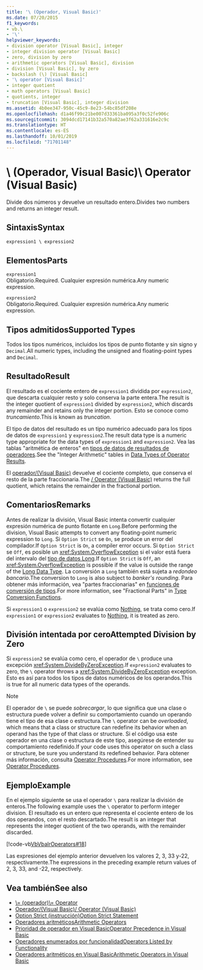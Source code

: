 ```yaml
---
title: '\ (Operador, Visual Basic)'
ms.date: 07/20/2015
f1_keywords:
- vb.\
- '\'
helpviewer_keywords:
- division operator [Visual Basic], integer
- integer division operator [Visual Basic]
- zero, division by zero
- arithmetic operators [Visual Basic], division
- division [Visual Basic], by zero
- backslash (\) [Visual Basic]
- '\ operator [Visual Basic]'
- integer quotient
- math operators [Visual Basic]
- quotients, integer
- truncation [Visual Basic], integer division
ms.assetid: 4b0ee347-950c-45c9-8e23-54bc85df208e
ms.openlocfilehash: d1a46f99c21be007d33361ba095a3f0c52fe906c
ms.sourcegitcommit: 3094dcd17141b32a570a82ae3f62a331616e2c9c
ms.translationtype: HT
ms.contentlocale: es-ES
ms.lasthandoff: 10/01/2019
ms.locfileid: "71701148"
---
```

# <a name="-operator-visual-basic"></a><span data-ttu-id="c588f-102">\ (Operador, Visual Basic)</span><span class="sxs-lookup"><span data-stu-id="c588f-102">\ Operator (Visual Basic)</span></span>
<span data-ttu-id="c588f-103">Divide dos números y devuelve un resultado entero.</span><span class="sxs-lookup"><span data-stu-id="c588f-103">Divides two numbers and returns an integer result.</span></span>  
  
## <a name="syntax"></a><span data-ttu-id="c588f-104">Sintaxis</span><span class="sxs-lookup"><span data-stu-id="c588f-104">Syntax</span></span>  
  
```vb  
expression1 \ expression2  
```  
  
## <a name="parts"></a><span data-ttu-id="c588f-105">Elementos</span><span class="sxs-lookup"><span data-stu-id="c588f-105">Parts</span></span>  
 `expression1`  
 <span data-ttu-id="c588f-106">Obligatorio.</span><span class="sxs-lookup"><span data-stu-id="c588f-106">Required.</span></span> <span data-ttu-id="c588f-107">Cualquier expresión numérica.</span><span class="sxs-lookup"><span data-stu-id="c588f-107">Any numeric expression.</span></span>  
  
 `expression2`  
 <span data-ttu-id="c588f-108">Obligatorio.</span><span class="sxs-lookup"><span data-stu-id="c588f-108">Required.</span></span> <span data-ttu-id="c588f-109">Cualquier expresión numérica.</span><span class="sxs-lookup"><span data-stu-id="c588f-109">Any numeric expression.</span></span>  
  
## <a name="supported-types"></a><span data-ttu-id="c588f-110">Tipos admitidos</span><span class="sxs-lookup"><span data-stu-id="c588f-110">Supported Types</span></span>  
 <span data-ttu-id="c588f-111">Todos los tipos numéricos, incluidos los tipos de punto flotante y sin signo y `Decimal`.</span><span class="sxs-lookup"><span data-stu-id="c588f-111">All numeric types, including the unsigned and floating-point types and `Decimal`.</span></span>  
  
## <a name="result"></a><span data-ttu-id="c588f-112">Resultado</span><span class="sxs-lookup"><span data-stu-id="c588f-112">Result</span></span>  
 <span data-ttu-id="c588f-113">El resultado es el cociente entero de `expression1` dividida por `expression2`, que descarta cualquier resto y solo conserva la parte entera.</span><span class="sxs-lookup"><span data-stu-id="c588f-113">The result is the integer quotient of `expression1` divided by `expression2`, which discards any remainder and retains only the integer portion.</span></span> <span data-ttu-id="c588f-114">Esto se conoce como *truncamiento*.</span><span class="sxs-lookup"><span data-stu-id="c588f-114">This is known as *truncation*.</span></span>  
  
 <span data-ttu-id="c588f-115">El tipo de datos del resultado es un tipo numérico adecuado para los tipos de datos de `expression1` y `expression2`.</span><span class="sxs-lookup"><span data-stu-id="c588f-115">The result data type is a numeric type appropriate for the data types of `expression1` and `expression2`.</span></span> <span data-ttu-id="c588f-116">Vea las tablas "aritmética de enteros" en [tipos de datos de resultados de operadores](../../../visual-basic/language-reference/operators/data-types-of-operator-results.md).</span><span class="sxs-lookup"><span data-stu-id="c588f-116">See the "Integer Arithmetic" tables in [Data Types of Operator Results](../../../visual-basic/language-reference/operators/data-types-of-operator-results.md).</span></span>  
  
 <span data-ttu-id="c588f-117">El [operador/(Visual Basic)](../../../visual-basic/language-reference/operators/floating-point-division-operator.md) devuelve el cociente completo, que conserva el resto de la parte fraccionaria.</span><span class="sxs-lookup"><span data-stu-id="c588f-117">The [/ Operator (Visual Basic)](../../../visual-basic/language-reference/operators/floating-point-division-operator.md) returns the full quotient, which retains the remainder in the fractional portion.</span></span>  
  
## <a name="remarks"></a><span data-ttu-id="c588f-118">Comentarios</span><span class="sxs-lookup"><span data-stu-id="c588f-118">Remarks</span></span>  
 <span data-ttu-id="c588f-119">Antes de realizar la división, Visual Basic intenta convertir cualquier expresión numérica de punto flotante en `Long`.</span><span class="sxs-lookup"><span data-stu-id="c588f-119">Before performing the division, Visual Basic attempts to convert any floating-point numeric expression to `Long`.</span></span> <span data-ttu-id="c588f-120">Si `Option Strict` se `On`, se produce un error del compilador.</span><span class="sxs-lookup"><span data-stu-id="c588f-120">If `Option Strict` is `On`, a compiler error occurs.</span></span> <span data-ttu-id="c588f-121">Si `Option Strict` se `Off`, es posible un <xref:System.OverflowException> si el valor está fuera del intervalo del [tipo de datos Long](../../../visual-basic/language-reference/data-types/long-data-type.md).</span><span class="sxs-lookup"><span data-stu-id="c588f-121">If `Option Strict` is `Off`, an <xref:System.OverflowException> is possible if the value is outside the range of the [Long Data Type](../../../visual-basic/language-reference/data-types/long-data-type.md).</span></span> <span data-ttu-id="c588f-122">La conversión a `Long` también está sujeta a *redondeo bancario*.</span><span class="sxs-lookup"><span data-stu-id="c588f-122">The conversion to `Long` is also subject to *banker's rounding*.</span></span> <span data-ttu-id="c588f-123">Para obtener más información, vea "partes fraccionarias" en [funciones de conversión de tipos](../../../visual-basic/language-reference/functions/type-conversion-functions.md).</span><span class="sxs-lookup"><span data-stu-id="c588f-123">For more information, see "Fractional Parts" in [Type Conversion Functions](../../../visual-basic/language-reference/functions/type-conversion-functions.md).</span></span>  
  
 <span data-ttu-id="c588f-124">Si `expression1` o `expression2` se evalúa como [Nothing](../../../visual-basic/language-reference/nothing.md), se trata como cero.</span><span class="sxs-lookup"><span data-stu-id="c588f-124">If `expression1` or `expression2` evaluates to [Nothing](../../../visual-basic/language-reference/nothing.md), it is treated as zero.</span></span>  
  
## <a name="attempted-division-by-zero"></a><span data-ttu-id="c588f-125">División intentada por cero</span><span class="sxs-lookup"><span data-stu-id="c588f-125">Attempted Division by Zero</span></span>  
 <span data-ttu-id="c588f-126">Si `expression2` se evalúa como cero, el operador de `\` produce una excepción <xref:System.DivideByZeroException>.</span><span class="sxs-lookup"><span data-stu-id="c588f-126">If `expression2` evaluates to zero, the `\` operator throws a <xref:System.DivideByZeroException> exception.</span></span> <span data-ttu-id="c588f-127">Esto es así para todos los tipos de datos numéricos de los operandos.</span><span class="sxs-lookup"><span data-stu-id="c588f-127">This is true for all numeric data types of the operands.</span></span>  
  
> [!NOTE]
> <span data-ttu-id="c588f-128">El operador de `\` se puede *sobrecargar*, lo que significa que una clase o estructura puede volver a definir su comportamiento cuando un operando tiene el tipo de esa clase o estructura.</span><span class="sxs-lookup"><span data-stu-id="c588f-128">The `\` operator can be *overloaded*, which means that a class or structure can redefine its behavior when an operand has the type of that class or structure.</span></span> <span data-ttu-id="c588f-129">Si el código usa este operador en una clase o estructura de este tipo, asegúrese de entender su comportamiento redefinido.</span><span class="sxs-lookup"><span data-stu-id="c588f-129">If your code uses this operator on such a class or structure, be sure you understand its redefined behavior.</span></span> <span data-ttu-id="c588f-130">Para obtener más información, consulta [Operator Procedures](../../../visual-basic/programming-guide/language-features/procedures/operator-procedures.md).</span><span class="sxs-lookup"><span data-stu-id="c588f-130">For more information, see [Operator Procedures](../../../visual-basic/programming-guide/language-features/procedures/operator-procedures.md).</span></span>  
  
## <a name="example"></a><span data-ttu-id="c588f-131">Ejemplo</span><span class="sxs-lookup"><span data-stu-id="c588f-131">Example</span></span>  
 <span data-ttu-id="c588f-132">En el ejemplo siguiente se usa el operador `\` para realizar la división de enteros.</span><span class="sxs-lookup"><span data-stu-id="c588f-132">The following example uses the `\` operator to perform integer division.</span></span> <span data-ttu-id="c588f-133">El resultado es un entero que representa el cociente entero de los dos operandos, con el resto descartado.</span><span class="sxs-lookup"><span data-stu-id="c588f-133">The result is an integer that represents the integer quotient of the two operands, with the remainder discarded.</span></span>  
  
 [!code-vb[VbVbalrOperators#18](~/samples/snippets/visualbasic/VS_Snippets_VBCSharp/VbVbalrOperators/VB/Class1.vb#18)]  
  
 <span data-ttu-id="c588f-134">Las expresiones del ejemplo anterior devuelven los valores 2, 3, 33 y-22, respectivamente.</span><span class="sxs-lookup"><span data-stu-id="c588f-134">The expressions in the preceding example return values of 2, 3, 33, and -22, respectively.</span></span>  
  
## <a name="see-also"></a><span data-ttu-id="c588f-135">Vea también</span><span class="sxs-lookup"><span data-stu-id="c588f-135">See also</span></span>

- [<span data-ttu-id="c588f-136">\\= (operador)</span><span class="sxs-lookup"><span data-stu-id="c588f-136">\\= Operator</span></span>](../../../visual-basic/language-reference/operators/integer-division-assignment-operator.md)
- [<span data-ttu-id="c588f-137">Operador/(Visual Basic)</span><span class="sxs-lookup"><span data-stu-id="c588f-137">/ Operator (Visual Basic)</span></span>](../../../visual-basic/language-reference/operators/floating-point-division-operator.md)
- [<span data-ttu-id="c588f-138">Option Strict (instrucción)</span><span class="sxs-lookup"><span data-stu-id="c588f-138">Option Strict Statement</span></span>](../../../visual-basic/language-reference/statements/option-strict-statement.md)
- [<span data-ttu-id="c588f-139">Operadores aritméticos</span><span class="sxs-lookup"><span data-stu-id="c588f-139">Arithmetic Operators</span></span>](../../../visual-basic/language-reference/operators/arithmetic-operators.md)
- [<span data-ttu-id="c588f-140">Prioridad de operador en Visual Basic</span><span class="sxs-lookup"><span data-stu-id="c588f-140">Operator Precedence in Visual Basic</span></span>](../../../visual-basic/language-reference/operators/operator-precedence.md)
- [<span data-ttu-id="c588f-141">Operadores enumerados por funcionalidad</span><span class="sxs-lookup"><span data-stu-id="c588f-141">Operators Listed by Functionality</span></span>](../../../visual-basic/language-reference/operators/operators-listed-by-functionality.md)
- [<span data-ttu-id="c588f-142">Operadores aritméticos en Visual Basic</span><span class="sxs-lookup"><span data-stu-id="c588f-142">Arithmetic Operators in Visual Basic</span></span>](../../../visual-basic/programming-guide/language-features/operators-and-expressions/arithmetic-operators.md)
